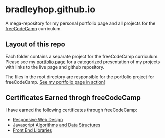 # bradleyhop.github.io

A mega-repository for my personal portfolio page and all projects for the
[freeCodeCamp](https://freecodecamp.org) curriculum.

## Layout of this repo

Each folder contains a separate project for the freeCodeCamp curriculum. Please
see my [portfolio page](https://bradleyhop.github.io) for a categorized
presentation of my projects with links to the live page and github repository.

The files in the root directory are responsible for the portfolio project for freeCodeCamp.
[See my portfolio page in action!](https://bradleyhop.github.io)

## Certificates Earned throgh freeCodeCamp

I have earned the following certificates through freeCodeCamp:

* [Responsive Web Design](https://www.freecodecamp.org/certification/bradleyhop/responsive-web-design)
* [Javascript Algorithms and Data Structures](https://www.freecodecamp.org/certification/bradleyhop/javascript-algorithms-and-data-structures)
* [Front End Libraries](https://www.freecodecamp.org/certification/bradleyhop/front-end-libraries)
